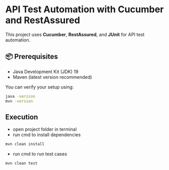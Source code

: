 # API Test Automation with Cucumber and RestAssured

This project uses **Cucumber**, **RestAssured**, and **JUnit** for API test automation.

## 📦 Prerequisites

- Java Development Kit (JDK) 19  
- Maven (latest version recommended)  

You can verify your setup using:

```bash
java -version
mvn -version
```

## Execution
- open project folder in terminal
- run cmd to install dependencies

```bash
mvn clean install
```

- run cmd to run test cases

```bash
mvn clean test
```
